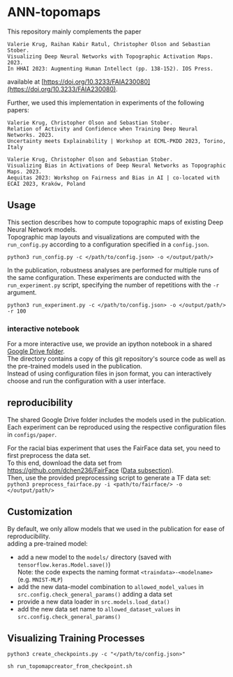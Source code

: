 # ANN-topomaps

This repository mainly complements the paper
```
Valerie Krug, Raihan Kabir Ratul, Christopher Olson and Sebastian Stober.
Visualizing Deep Neural Networks with Topographic Activation Maps. 2023.
In HHAI 2023: Augmenting Human Intellect (pp. 138-152). IOS Press.
```
available at [https://doi.org/10.3233/FAIA230080](https://doi.org/10.3233/FAIA230080).

Further, we used this implementation in experiments of the following papers:
```
Valerie Krug, Christopher Olson and Sebastian Stober.
Relation of Activity and Confidence when Training Deep Neural Networks. 2023.
Uncertainty meets Explainability | Workshop at ECML-PKDD 2023, Torino, Italy
```
```
Valerie Krug, Christopher Olson and Sebastian Stober.
Visualizing Bias in Activations of Deep Neural Networks as Topographic Maps. 2023.
Aequitas 2023: Workshop on Fairness and Bias in AI | co-located with ECAI 2023, Kraków, Poland
```

## Usage
This section describes how to compute topographic maps of existing Deep Neural Network models.  
Topographic map layouts and visualizations are computed with the `run_config.py` according to a configuration specified in a `config.json`.

`python3 run_config.py -c </path/to/config.json> -o </output/path/>`

In the publication, robustness analyses are performed for multiple runs of the same configuration. These experiments are conducted with the `run_experiment.py` script, specifying the number of repetitions with the `-r` argument.

`python3 run_experiment.py -c </path/to/config.json> -o </output/path/> -r 100`

### interactive notebook
For a more interactive use, we provide an ipython notebook in a shared [Google Drive folder](https://drive.google.com/drive/folders/1EXcOStfZklJ0IeaA9A1SnXbY8HOCNmGZ?usp=sharing).     
The directory contains a copy of this git repository's source code as well as the pre-trained models used in the publication.  
Instead of using configuration files in json format, you can interactively choose and run the configuration with a user interface.

## reproducibility
The shared Google Drive folder includes the models used in the publication.  
Each experiment can be reproduced using the respective configuration files in `configs/paper`.

For the racial bias experiment that uses the FairFace data set, you need to first preprocess the data set.  
To this end, download the data set from https://github.com/dchen236/FairFace ([Data subsection](https://github.com/dchen236/FairFace#data)).  
Then, use the provided preprocessing script to generate a TF data set:  
`python3 preprocess_fairface.py -i <path/to/fairface/> -o </output/path/>`

## Customization
By default, we only allow models that we used in the publication for ease of reproducibility.  
adding a pre-trained model:
- add a new model to the `models/` directory (saved with `tensorflow.keras.Model.save()`)  
  Note: the code expects the naming format `<traindata>-<modelname>` (e.g. `MNIST-MLP`)
- add the new data-model combination to `allowed_model_values` in `src.config.check_general_params()`
adding a data set
- provide a new data loader in `src.models.load_data()`
- add the new data set name to `allowed_dataset_values` in `src.config.check_general_params()`

## Visualizing Training Processes

`python3 create_checkpoints.py -c "</path/to/config.json>"`

`sh run_topomapcreator_from_checkpoint.sh`
